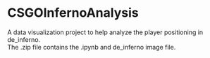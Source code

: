 # CSGOInfernoAnalysis
A data visualization project to help analyze the player positioning in de_inferno.  <br />The .zip file contains the .ipynb and de_inferno image file.


